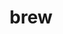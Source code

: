 ---
category: 4-letters
denotation: null
name: brew
reference_link: https://www.etymonline.com/word/brew
root_language: null
root_name: null
title: brew
type: free
word_sums:
- respelling: brew
  sum: 'Brew + '
---